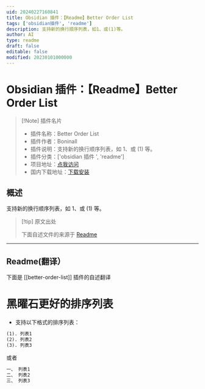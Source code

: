 ```yaml
---
uid: 20240227160841
title: Obsidian 插件：【Readme】Better Order List
tags: ['obsidian插件', 'readme']
description: 支持新的换行顺序列表，如1、或(1)等。
author: AI
type: readme
draft: false
editable: false
modified: 20230101000000
---
```


# Obsidian 插件：【Readme】Better Order List

> [!Note] 插件名片
> - 插件名称：Better Order List
> - 插件作者：Boninall
> - 插件说明：支持新的换行顺序列表，如 1、或 (1) 等。
> - 插件分类：['obsidian 插件 ', 'readme']
> - 项目地址：[点我访问](https://github.com/quorafind/obsidian-better-order-list)
> - 国内下载地址：[下载安装](https://pkmer.cn/products/plugin/pluginMarket/?better-order-list)

## 概述

支持新的换行顺序列表，如 1、或 (1) 等。

> [!tip] 原文出处
>
>下面自述文件的来源于 [Readme](https://ghproxy.net/https://raw.githubusercontent.com/Quorafind/Obsidian-Better-Order-List/master/README.md)

---

## Readme(翻译）

下面是 [[better-order-list]] 插件的自述翻译

# 黑曜石更好的排序列表

- 支持以下格式的排序列表：

```markdown
(1). 列表1
(2). 列表2
(3). 列表3
```

或者

```markdown
一、 列表1
二、 列表2
三、 列表3
```